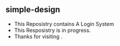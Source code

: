 ## simple-design
* This Reposistry contains A Login System
* This Resposistry is in progress.
* Thanks for visiting .
#
